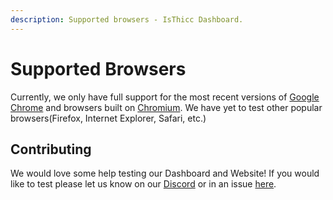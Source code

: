 ```yaml
---
description: Supported browsers - IsThicc Dashboard.
---
```


# Supported Browsers

Currently, we only have full support for the most recent versions of [Google Chrome](https://www.google.com/chrome/) and browsers built on [Chromium](https://www.chromium.org/Home). We have yet to test other popular browsers(Firefox, Internet Explorer, Safari, etc.) 

## Contributing

We would love some help testing our Dashboard and Website! If you would like to test please let us know on our [Discord](https://discord.isthicc.dev/) or in an issue [here](https://github.com/IsThicc/Documentation/issues/new).
